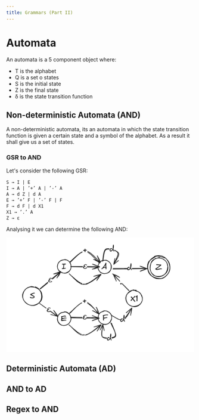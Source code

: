 ```yaml
---
title: Grammars (Part II)
---
```


# Automata

An automata is a 5 component object where: 

- T is the alphabet
- Q is a set o states
- S is the initial state
- Z is the final state
- δ is the state transition function

## Non-deterministic Automata (AND)

A non-deterministic automata, its an automata in which the state transition function is given a certain state and a symbol of the alphabet. As a result it shall give us a set of states.

### GSR to AND

Let's consider the following GSR:
```
S → I | E
I → A | ’+’ A | ’-’ A
A → d Z | d A
E → ’+’ F | ’-’ F | F
F → d F | d X1
X1 → ’.’ A
Z → ε
```

Analysing it we can determine the following AND:

![AND](and.png)


## Deterministic Automata (AD)

## AND to AD

## Regex to AND

## 